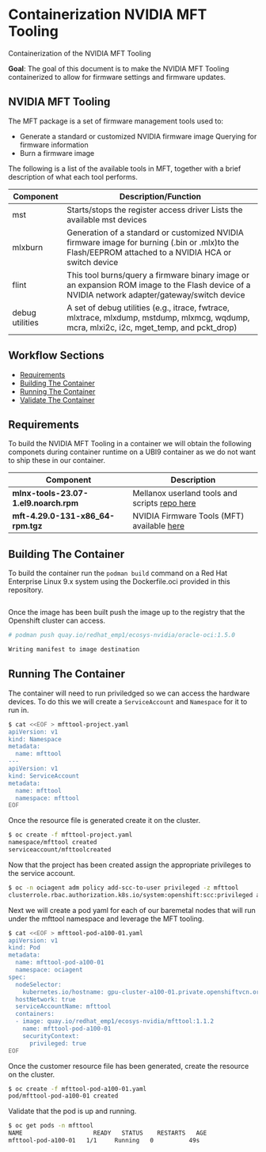 # Containerization NVIDIA MFT Tooling

Containerization of the NVIDIA MFT Tooling

**Goal**: The goal of this document is to make the NVIDIA MFT Tooling containerized to allow for firmware settings and firmware updates.

## NVIDIA MFT Tooling

The MFT package is a set of firmware management tools used to:

* Generate a standard or customized NVIDIA firmware image Querying for firmware information
* Burn a firmware image

The following is a list of the available tools in MFT, together with a brief description of what each tool performs. 

| **Component**   | **Description/Function**                                                                                                                             |
|-----------------|------------------------------------------------------------------------------------------------------------------------------------------------------|
| mst             | Starts/stops the register access driver Lists the available mst devices                                                                              |
| mlxburn         | Generation of a standard or customized NVIDIA firmware image for burning (.bin or .mlx)to the Flash/EEPROM attached to a NVIDIA HCA or switch device |
| flint           | This tool burns/query a firmware binary image or an expansion ROM image to the Flash device of a NVIDIA network adapter/gateway/switch device        |
| debug utilities | A set of debug utilities (e.g., itrace, fwtrace, mlxtrace, mlxdump, mstdump, mlxmcg, wqdump, mcra, mlxi2c, i2c, mget_temp, and pckt_drop)            |

## Workflow Sections

- [Requirements](#requirements)
- [Building The Container](#building-the-container)
- [Running The Container](#running-the-container)
- [Validate The Container](#validate-the-container)

## Requirements

To build the NVIDIA MFT Tooling in a container we will obtain the following componets during container runtime on a UBI9 container as we do not want to ship these in our container.

| **Component**                                  | **Description**                                                                                                                                      |
|------------------------------------------------|------------------------------------------------------------------------------------------------------------------------------------------------------|
| **mlnx-tools-23.07-1.el9.noarch.rpm**          | Mellanox userland tools and scripts [repo here](https://github.com/Mellanox/mlnx-tools)                                                              |
| **mft-4.29.0-131-x86_64-rpm.tgz**              | NVIDIA Firmware Tools (MFT) available [here](https://network.nvidia.com/products/adapter-software/firmware-tools/)                                   |

## Building The Container

To build the container run the `podman build` command on a Red Hat Enterprise Linux 9.x system using the Dockerfile.oci provided in this repository.

~~~bash

~~~

Once the image has been built push the image up to the registry that the Openshift cluster can access.

~~~bash
# podman push quay.io/redhat_emp1/ecosys-nvidia/oracle-oci:1.5.0

Writing manifest to image destination
~~~

## Running The Container

The container will need to run priviledged so we can access the hardware devices.  To do this we will create a `ServiceAccount` and `Namespace` for it to run in.

~~~bash
$ cat <<EOF > mfttool-project.yaml
apiVersion: v1
kind: Namespace
metadata:
  name: mfttool
---
apiVersion: v1
kind: ServiceAccount
metadata:
  name: mfttool
  namespace: mfttool
EOF
~~~

Once the resource file is generated create it on the cluster.

~~~bash
$ oc create -f mfttool-project.yaml 
namespace/mfttool created
serviceaccount/mfttoolcreated
~~~

Now that the project has been created assign the appropriate privileges to the service account.

~~~bash
$ oc -n ociagent adm policy add-scc-to-user privileged -z mfttool
clusterrole.rbac.authorization.k8s.io/system:openshift:scc:privileged added: "mfttool"
~~~

Next we will create a pod yaml for each of our baremetal nodes that will run under the mfttool namespace and leverage the MFT tooling.

~~~bash
$ cat <<EOF > mfttool-pod-a100-01.yaml
apiVersion: v1
kind: Pod
metadata:
  name: mfttool-pod-a100-01
  namespace: ociagent
spec:
  nodeSelector: 
    kubernetes.io/hostname: gpu-cluster-a100-01.private.openshiftvcn.oraclevcn.com
  hostNetwork: true
  serviceAccountName: mfttool
  containers:
  - image: quay.io/redhat_emp1/ecosys-nvidia/mfttool:1.1.2
    name: mfttool-pod-a100-01
    securityContext:
      privileged: true
EOF
~~~

Once the customer resource file has been generated, create the resource on the cluster.

~~~bash
$ oc create -f mfttool-pod-a100-01.yaml 
pod/mfttool-pod-a100-01 created
~~~

Validate that the pod is up and running.

~~~bash
$ oc get pods -n mfttool
NAME                    READY   STATUS    RESTARTS   AGE
mfttool-pod-a100-01   1/1     Running   0          49s
~~~
